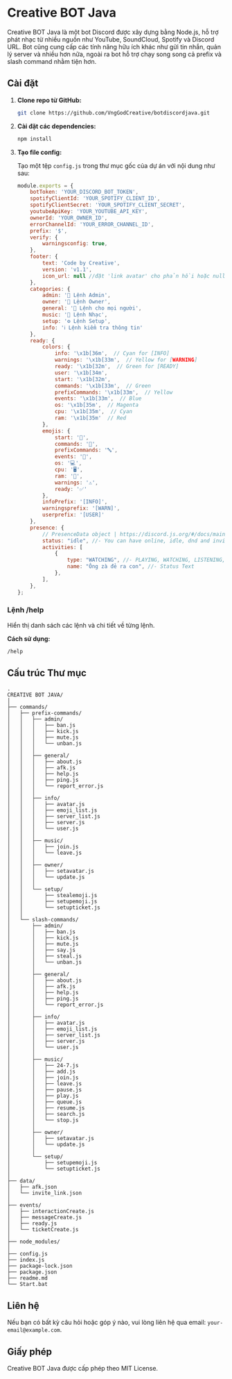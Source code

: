 # Creative BOT Java

Creative BOT Java là một bot Discord được xây dựng bằng Node.js, hỗ trợ phát nhạc từ nhiều nguồn như YouTube, SoundCloud, Spotify và Discord URL. Bot cũng cung cấp các tính năng hữu ích khác như gửi tin nhắn, quản lý server và nhiều hơn nữa, ngoài ra bot hỗ trợ chạy song song cả prefix và slash command nhằm tiện hơn.

## Cài đặt

1. **Clone repo từ GitHub:**

   ```sh
   git clone https://github.com/VngGodCreative/botdiscordjava.git
   ```

2. **Cài đặt các dependencies:**

   ```sh
   npm install
   ```

3. **Tạo file config:**

   Tạo một tệp `config.js` trong thư mục gốc của dự án với nội dung như sau:

   ```js
   module.exports = {
       botToken: 'YOUR_DISCORD_BOT_TOKEN',
       spotifyClientId: 'YOUR_SPOTIFY_CLIENT_ID',
       spotifyClientSecret: 'YOUR_SPOTIFY_CLIENT_SECRET',
       youtubeApiKey: 'YOUR_YOUTUBE_API_KEY',
       ownerId: 'YOUR_OWNER_ID',
       errorChannelId: 'YOUR_ERROR_CHANNEL_ID',
       prefix: '$',
       verify: {
           warningsconfig: true,
       },
       footer: {
           text: 'Code by Creative',
           version: 'v1.1',
           icon_url: null //đặt 'link avatar' cho phản hồi hoặc null để sử dụng avatar mặc định của bot
       },
       categories: {
           admin: '🔧 Lệnh Admin',
           owner: '👑 Lệnh Owner',
           general: '👥 Lệnh cho mọi người',
           music: '🎵 Lệnh Nhạc',
           setup: '⚙️ Lệnh Setup',
           info: 'ℹ️ Lệnh kiểm tra thông tin'
       },
       ready: {
           colors: {
               info: '\x1b[36m',  // Cyan for [INFO]
               warnings: '\x1b[33m',  // Yellow for [WARNING]
               ready: '\x1b[32m',  // Green for [READY]
               user: '\x1b[34m',
               start: '\x1b[32m',
               commands: '\x1b[33m',  // Green
               prefixCommands: '\x1b[33m',  // Yellow
               events: '\x1b[33m',  // Blue
               os: '\x1b[35m',  // Magenta
               cpu: '\x1b[35m',  // Cyan
               ram: '\x1b[35m'  // Red
           },
           emojis: {
               start: '🚀',
               commands: '📜',
               prefixCommands: '🔤',
               events: '🔔',
               os: '💻',
               cpu: '🖥️',
               ram: '💾',
               warnings: '⚠️',
               ready: '✅'
           },
           infoPrefix: '[INFO]',
           warningsprefix: '[WARN]',
           userprefix: '[USER]'
       },
       presence: {
           // PresenceData object | https://discord.js.org/#/docs/main/stable/typedef/PresenceData
           status: "idle", //- You can have online, idle, dnd and invisible (Note: invisible makes people think the bot is offline)
           activities: [
               {
                   type: "WATCHING", //- PLAYING, WATCHING, LISTENING, STREAMING
                   name: "Ông zà đẻ ra con", //- Status Text
               },
           ],
       },
   };
   ```

### Lệnh /help
Hiển thị danh sách các lệnh và chi tiết về từng lệnh.

**Cách sử dụng:**
```sh
/help
```

## Cấu trúc Thư mục
```plaintext
.
CREATIVE BOT JAVA/
│
├── commands/
│   ├── prefix-commands/
│   │   ├── admin/
│   │   │   ├── ban.js
│   │   │   ├── kick.js
│   │   │   ├── mute.js
│   │   │   └── unban.js
│   │   │
│   │   ├── general/
│   │   │   ├── about.js
│   │   │   ├── afk.js
│   │   │   ├── help.js
│   │   │   ├── ping.js
│   │   │   └── report_error.js
│   │   │
│   │   ├── info/
│   │   │   ├── avatar.js
│   │   │   ├── emoji_list.js
│   │   │   ├── server_list.js
│   │   │   ├── server.js
│   │   │   └── user.js
│   │   │
│   │   ├── music/
│   │   │   ├── join.js
│   │   │   └── leave.js
│   │   │
│   │   ├── owner/
│   │   │   ├── setavatar.js
│   │   │   └── update.js
│   │   │
│   │   └── setup/
│   │       ├── stealemoji.js
│   │       ├── setupemoji.js
│   │       └── setupticket.js
│   │
│   └── slash-commands/
│       ├── admin/
│       │   ├── ban.js
│       │   ├── kick.js
│       │   ├── mute.js
│       │   ├── say.js
│       │   ├── steal.js
│       │   └── unban.js
│       │
│       ├── general/
│       │   ├── about.js
│       │   ├── afk.js
│       │   ├── help.js
│       │   ├── ping.js
│       │   └── report_error.js
│       │
│       ├── info/
│       │   ├── avatar.js
│       │   ├── emoji_list.js
│       │   ├── server_list.js
│       │   ├── server.js
│       │   └── user.js
│       │
│       ├── music/
│       │   ├── 24-7.js
│       │   ├── add.js
│       │   ├── join.js
│       │   ├── leave.js
│       │   ├── pause.js
│       │   ├── play.js
│       │   ├── queue.js
│       │   ├── resume.js
│       │   ├── search.js
│       │   └── stop.js
│       │
│       ├── owner/
│       │   ├── setavatar.js
│       │   └── update.js
│       │
│       └── setup/
│           ├── setupemoji.js
│           └── setupticket.js
│
├── data/
│   ├── afk.json
│   └── invite_link.json
│
├── events/
│   ├── interactionCreate.js
│   ├── messageCreate.js
│   ├── ready.js
│   └── ticketCreate.js
│
├── node_modules/
│
├── config.js
├── index.js
├── package-lock.json
├── package.json
├── readme.md
└── Start.bat
```

## Liên hệ

Nếu bạn có bất kỳ câu hỏi hoặc góp ý nào, vui lòng liên hệ qua email: `your-email@example.com`.

## Giấy phép

Creative BOT Java được cấp phép theo MIT License.
